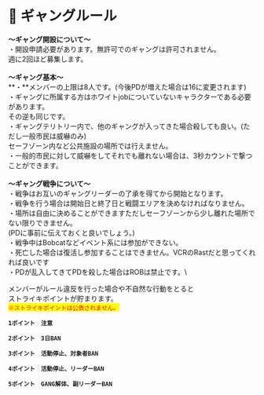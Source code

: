 # 📗 ギャングルール

**～ギャング開設について～**\
・開設申請必要があります。無許可でのギャングは許可されません。\
週に2回ほど募集します。\
\
**～ギャング基本～**\
**・**メンバーの上限は8人です。(今後PDが増えた場合は16に変更されます)\
・ギャングに所属する方はホワイトjobについていないキャラクターである必要があります。\
その逆も同じです。\
・ギャングテリトリー内で、他のギャングが入ってきた場合殺しても良い。(ただし一般市民は威嚇のみ)\
セーフゾーン内など公共施設の場所では行えません。\
・一般的市民に対して威嚇をしてそれでも離れない場合は、3秒カウントで撃つことができます。\
\
**～ギャング戦争について～**\
・戦争はお互いのギャングリーダーの了承を得てから開始となります。\
・戦争を行う場合は開始日と終了日と戦闘エリアを決めなければなりません。\
・場所は自由に決めることができますただしセーフゾーンから少し離れた場所でない限りできません。\
(PDに事前に伝えておくと良いでしょう。)\
・戦争中はBobcatなどイベント系には参加ができない。\
・死亡した場合は復活し参加することはできません。VCRのRastだと思ってくれれば良いです\
・PDが乱入してきてPDを殺した場合はROBは禁止です。\


メンバーがルール違反を行った場合や不自然な行動をとると\
ストライキポイントが貯まります。\
<mark style="color:red;">`※ストライキポイントは公表されません。`</mark>

**`1ポイント　注意`**

**`2ポイント　3日BAN`**

**`3ポイント　活動停止、対象者BAN`**

**`4ポイント　活動停止、リーダーBAN`**

**`5ポイント　GANG解体、副リーダーBAN`**
